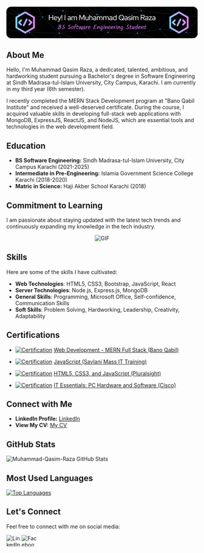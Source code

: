 <p align="center">
  <img src="./qasim-header-image.png" alt="Header">
</p>

## About Me

Hello, I'm Muhammad Qasim Raza, a dedicated, talented, ambitious, and hardworking student pursuing a Bachelor's degree in Software Engineering at Sindh Madrasa-tul-Islam University, City Campus, Karachi. I am currently in my third year (6th semester).

I recently completed the MERN Stack Development program at "Bano Qabil Institute" and received a well-deserved certificate. During the course, I acquired valuable skills in developing full-stack web applications with MongoDB, ExpressJS, ReactJS, and NodeJS, which are essential tools and technologies in the web development field.

## Education

- **BS Software Engineering:** Sindh Madrasa-tul-Islam University, City Campus Karachi (2021-2025)
- **Intermediate in Pre-Engineering:** Islamia Government Science College Karachi (2018-2020)
- **Matric in Science:** Haji Akber School Karachi (2018)

## Commitment to Learning

I am passionate about staying updated with the latest tech trends and continuously expanding my knowledge in the tech industry.

<p align="center">
  <img src="https://gist.github.com/lianperson/5f0f52604b03ad80c82db790c474993c/raw/88f20c9d749d756be63f22b09f3c4ac570bc5101/programming.gif" alt="GIF">
</p>

## Skills

Here are some of the skills I have cultivated:

- **Web Technologies**: HTML5, CSS3, Bootstrap, JavaScript, React
- **Server Technologies**: Node.js, Express.js, MongoDB
- **General Skills**: Programming, Microsoft Office, Self-confidence, Communication Skills
- **Soft Skills**: Problem Solving, Hardworking, Leadership, Creativity, Adaptability

## Certifications

- [![Certification](https://img.icons8.com/ios/50/000000/certificate.png)](https://drive.google.com/file/d/16WewQ9BGezo_tNb9Wc9btBy_OPCrlGMn/view) [Web Development - MERN Full Stack (Bano Qabil)](https://drive.google.com/file/d/16WewQ9BGezo_tNb9Wc9btBy_OPCrlGMn/view)

- [![Certification](https://img.icons8.com/ios/50/000000/certificate.png)](https://drive.google.com/file/d/16UKaq6ZXje9Ui-l9jpxokqtwBJoUvU5c/view) [JavaScript (Saylani Mass IT Training)](https://drive.google.com/file/d/16UKaq6ZXje9Ui-l9jpxokqtwBJoUvU5c/view)

- [![Certification](https://img.icons8.com/ios/50/000000/certificate.png)](https://drive.google.com/file/d/1-gmBLySEH5yek5VNnF-_TUn7OZZFUXlV/view) [HTML5, CSS3, and JavaScript (Pluralsight)](https://drive.google.com/file/d/1-gmBLySEH5yek5VNnF-_TUn7OZZFUXlV/view)

- [![Certification](https://img.icons8.com/ios/50/000000/certificate.png)](https://drive.google.com/file/d/1bt4kclOiQGpO8KICAcPL4V1hRvXB6LVt/view) [IT Essentials: PC Hardware and Software (Cisco)](https://drive.google.com/file/d/1bt4kclOiQGpO8KICAcPL4V1hRvXB6LVt/view)

## Connect with Me

- **LinkedIn Profile:** [LinkedIn](https://www.linkedin.com/in/muhammad-qasim-raza-se/)
- **View My CV:** [My CV](https://drive.google.com/file/d/1cY02NQHotodo8zXWi8Bn8f25chk86cr5/view?usp=drivesdk)

## GitHub Stats

![Muhammad-Qasim-Raza GitHub Stats](https://github-readme-stats.vercel.app/api?username=Muhammad-Qasim-Raza&show_icons=true&theme=algolia&count_private=true)

## Most Used Languages

[![Top Languages](https://github-readme-stats.vercel.app/api/top-langs/?username=Muhammad-Qasim-Raza&layout=compact&theme=github_dark)](https://github.com/anuraghazra/github-readme-stats)

## Let's Connect

Feel free to connect with me on social media:

[<img align="left" alt="LinkedIn" src="https://raw.githubusercontent.com/rahuldkjain/github-profile-readme-generator/master/src/images/icons/Social/linked-in-alt.svg" height="30" width="40" />](https://www.linkedin.com/in/muhammad-qasim-raza-se/)
[<img align="left" alt="Facebook" src="https://raw.githubusercontent.com/rahuldkjain/github-profile-readme-generator/master/src/images/icons/Social/facebook.svg" height="30" width="40" />](https://www.facebook.com/profile.php?id=100028797244316)
